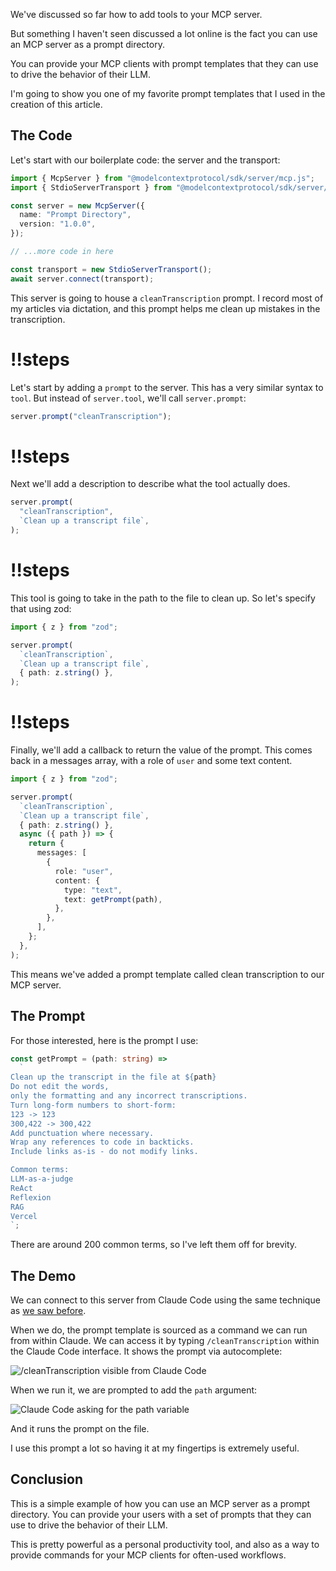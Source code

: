 We've discussed so far how to add tools to your MCP server.

But something I haven't seen discussed a lot online is the fact you can use an MCP server as a prompt directory.

You can provide your MCP clients with prompt templates that they can use to drive the behavior of their LLM.

I'm going to show you one of my favorite prompt templates that I used in the creation of this article.

## The Code

Let's start with our boilerplate code: the server and the transport:

```ts
import { McpServer } from "@modelcontextprotocol/sdk/server/mcp.js";
import { StdioServerTransport } from "@modelcontextprotocol/sdk/server/stdio.js";

const server = new McpServer({
  name: "Prompt Directory",
  version: "1.0.0",
});

// ...more code in here

const transport = new StdioServerTransport();
await server.connect(transport);
```

This server is going to house a `cleanTranscription` prompt. I record most of my articles via dictation, and this prompt helps me clean up mistakes in the transcription.

<Scrollycoding>

# !!steps

Let's start by adding a `prompt` to the server. This has a very similar syntax to `tool`. But instead of `server.tool`, we'll call `server.prompt`:

```ts ! example.ts
server.prompt("cleanTranscription");
```

# !!steps

Next we'll add a description to describe what the tool actually does.

```ts ! example.ts
server.prompt(
  "cleanTranscription",
  `Clean up a transcript file`,
);
```

# !!steps

This tool is going to take in the path to the file to clean up. So let's specify that using zod:

```ts ! example.ts
import { z } from "zod";

server.prompt(
  `cleanTranscription`,
  `Clean up a transcript file`,
  { path: z.string() },
);
```

# !!steps

Finally, we'll add a callback to return the value of the prompt. This comes back in a messages array, with a role of `user` and some text content.

```ts ! example.ts
import { z } from "zod";

server.prompt(
  `cleanTranscription`,
  `Clean up a transcript file`,
  { path: z.string() },
  async ({ path }) => {
    return {
      messages: [
        {
          role: "user",
          content: {
            type: "text",
            text: getPrompt(path),
          },
        },
      ],
    };
  },
);
```

</Scrollycoding>

This means we've added a prompt template called clean transcription to our MCP server.

## The Prompt

For those interested, here is the prompt I use:

```ts
const getPrompt = (path: string) =>
  `
Clean up the transcript in the file at ${path}
Do not edit the words,
only the formatting and any incorrect transcriptions.
Turn long-form numbers to short-form:
123 -> 123
300,422 -> 300,422
Add punctuation where necessary.
Wrap any references to code in backticks.
Include links as-is - do not modify links.

Common terms:
LLM-as-a-judge
ReAct
Reflexion
RAG
Vercel
`;
```

There are around 200 common terms, so I've left them off for brevity.

## The Demo

We can connect to this server from Claude Code using the same technique as [we saw before](https://www.aihero.dev/mcp-server-from-a-single-typescript-file).

When we do, the prompt template is sourced as a command we can run from within Claude. We can access it by typing `/cleanTranscription` within the Claude Code interface. It shows the prompt via autocomplete:

![`/cleanTranscription` visible from Claude Code](http://res.cloudinary.com/total-typescript/image/upload/v1741618645/posts/post_k3ou7/ewbqn3782ztrpafxlmdf.png)

When we run it, we are prompted to add the `path` argument:

![Claude Code asking for the `path` variable](http://res.cloudinary.com/total-typescript/image/upload/v1741618644/posts/post_k3ou7/johh2yqdfn6jndtvrk0b.png)

And it runs the prompt on the file.

I use this prompt a lot so having it at my fingertips is extremely useful.

## Conclusion

This is a simple example of how you can use an MCP server as a prompt directory. You can provide your users with a set of prompts that they can use to drive the behavior of their LLM.

This is pretty powerful as a personal productivity tool, and also as a way to provide commands for your MCP clients for often-used workflows.
